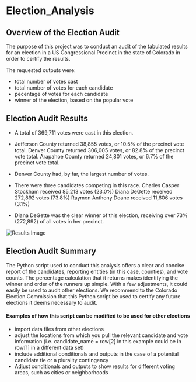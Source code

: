 # Election_Analysis
## Overview of the Election Audit

The purpose of this project was to conduct an audit of the tabulated results for an election in a US Congressional Precinct in the state of Colorado in order to certify the results.

The requested outputs were:
* total number of votes cast
* total number of votes for each candidate
* pecentage of votes for each candidate
* winner of the election, based on the popular vote

## Election Audit Results

* A total of 369,711 votes were cast in this election.

* Jefferson County returned 38,855 votes, or 10.5% of the precinct vote total.
  Denver County returned 306,005 votes, or 82.8% of the precinct vote total.
  Arapahoe County returned 24,801 votes, or 6.7% of the precinct vote total. 

* Denver County had, by far, the largest number of votes.

* There were three candidates competing in this race. 
    Charles Casper Stockham received 85,213 votes (23.0%)
    Diana DeGette received 272,892 votes (73.8%)
    Raymon Anthony Doane received 11,606 votes (3.1%)

* Diana DeGette was the clear winner of this election, receiving over 73% (272,892) of all votes in her precinct.

![Results Image](Results.png)

## Election Audit Summary

The Python script used to conduct this analysis offers a clear and concise report of the candidates, reporting entities (in this case, counties), and vote counts. The percentage calculation that it returns makes identifying the winner and order of the runners up simple. With a few adjustments, it could easily be used to audit other elections. We recommend to the Colorado Election Commission that this Python script be used to certify any future elections it deems necessary to audit. 

#### Examples of how this script can be modified to be used for other elections

* import data files from other elections
* adjust the locations from which you pull the relevant candidate and vote information (i.e. candidate_name = row[2] in this example could be in row[1] in a different data set)
* include additional conditionals and outputs in the case of a potential candidate tie or a plurality contingency
* Adjust conditionals and outputs to show results for different voting areas, such as cities or neighborhoods